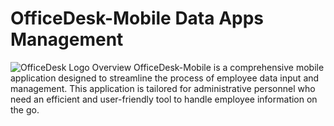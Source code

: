 # OfficeDesk-Mobile Data Apps Management
![OfficeDesk Logo](main/logo-officedesk.png)
Overview OfficeDesk-Mobile is a comprehensive mobile application designed to streamline the process of employee data input and management. 
This application is tailored for administrative personnel who need an efficient and user-friendly tool to handle employee information on the go.
